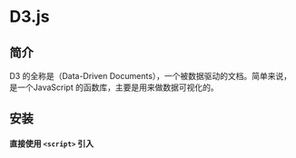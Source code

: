 # D3.js

## 简介

D3 的全称是（Data-Driven Documents），一个被数据驱动的文档。简单来说，是一个JavaScript 的函数库，主要是用来做数据可视化的。

## 安装

#### 直接使用 `<script>` 引入

